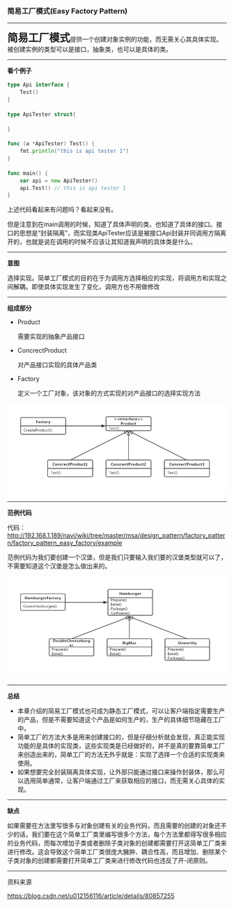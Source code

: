 ### 简易工厂模式(Easy Factory Pattern)

---

<font size="5">**简易工厂模式**</font>提供一个创建对象实例的功能，而无需关心其具体实现。被创建实例的类型可以是接口，抽象类，也可以是具体的类。

---

**看个例子**

```go
type Api interface {
    Test()
}

type ApiTester struct{
    
}

func (a *ApiTester) Test() {
    fmt.println("this is api tester 1")
}

func main() {
    var api = new ApiTester()
    api.Test() // this is api tester 1
}
```

上述代码看起来有问题吗？看起来没有。

但是注意到在main调用的时候，知道了具体声明的类，也知道了具体的接口。接口的思想是“封装隔离”，而实现类ApiTester应该是被接口Api封装并同调用方隔离开的，也就是说在调用的时候不应该让其知道我声明的具体类是什么。

---

**意图**

选择实现。简单工厂模式的目的在于为调用方选择相应的实现，将调用方和实现之间解耦。即使具体实现发生了变化，调用方也不用做修改

---

**组成部分**

- Product

  需要实现的抽象产品接口

- ConcrectProduct

  对产品接口实现的具体产品类

- Factory

  定义一个工厂对象，该对象的方式实现的对产品接口的选择实现方法

![](./image/easy_factory_class_diagram.jpg)

---

**范例代码**

代码：http://192.168.1.189/navi/wiki/tree/master/msa/design_pattern/factory_pattern/factory_pattern_easy_factory/example

范例代码为我们要创建一个汉堡，但是我们只要输入我们要的汉堡类型就可以了，不需要知道这个汉堡是怎么做出来的。

![](./image/easy_factory_class_diagram_v1.jpg)

---

**总结**

- 本章介绍的简易工厂模式也可成为静态工厂模式，可以让客户端指定需要生产的产品，但是不需要知道这个产品是如何生产的，生产的具体细节隐藏在工厂中。
- 简单工厂的方法大多是用来创建接口的，但是仔细分析就会发现，真正能实现功能的是具体的实现类，这些实现类是已经做好的，并不是真的要靠简单工厂来创造出来的，简单工厂的方法无外乎就是：实现了选择一个合适的实现类来使用。
- 如果想要完全封装隔离具体实现，让外部只能通过接口来操作封装体，那么可以选用简单通常，让客户端通过工厂来获取相应的接口，而无需关心具体的实现。

---

**缺点**

如果需要在方法里写很多与对象创建有关的业务代码，而且需要的创建的对象还不少的话，我们要在这个简单工厂类里编写很多个方法，每个方法里都得写很多相应的业务代码，而每次增加子类或者删除子类对象的创建都需要打开这简单工厂类来进行修改。这会导致这个简单工厂类很庞大臃肿、耦合性高，而且增加、删除某个子类对象的创建都需要打开简单工厂类来进行修改代码也违反了开-闭原则。

---

资料来源

<https://blog.csdn.net/u012156116/article/details/80857255>